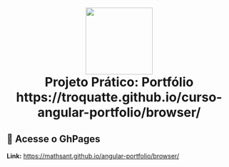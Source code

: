 <h1 align="center">
  <img src="https://vidafullstack.com.br/wp-content/uploads/2020/07/angular.png" alt="" width="150">
  <br>
    Projeto Prático: Portfólio
  <br>
  https://troquatte.github.io/curso-angular-portfolio/browser/
</h1>

## :custard: Acesse o GhPages

<strong>Link:</strong> https://mathsant.github.io/angular-portfolio/browser/
